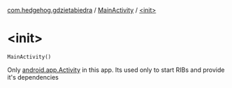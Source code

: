 [com.hedgehog.gdzietabiedra](../index.md) / [MainActivity](index.md) / [&lt;init&gt;](./-init-.md)

# &lt;init&gt;

`MainActivity()`

Only [android.app.Activity](https://developer.android.com/reference/android/app/Activity.html) in this app. Its used only to start RIBs and provide it's dependencies

